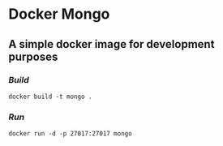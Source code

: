 # Docker Mongo

## A simple docker image for development purposes

### *Build*

```
docker build -t mongo .
```

### *Run*

```
docker run -d -p 27017:27017 mongo
```